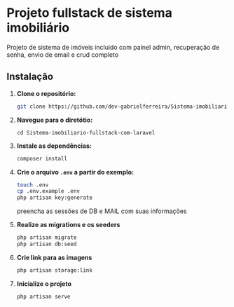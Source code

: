 # Projeto fullstack de sistema imobiliário

Projeto de sistema de imóveis incluido com painel admin, recuperação de senha, envio de email e crud completo

## Instalação

1. **Clone o repositório:**

    ```bash
   git clone https://github.com/dev-gabrielferreira/Sistema-imobiliario-fullstack-com-laravel.git

2. **Navegue para o diretótio:**
    ```.env
    cd Sistema-imobiliario-fullstack-com-laravel
    
3. **Instale as dependências:**
    ```bash
   composer install

4. **Crie o arquivo `.env` a partir do exemplo:**

   ```bash
   touch .env
   cp .env.example .env
   php artisan key:generate
   ```
    preencha as sessões de DB e MAIL com suas informações

6. **Realize as migrations e os seeders**
    ```bash
    php artisan migrate
    php artisan db:seed

7. **Crie link para as imagens**

   ```bash
   php artisan storage:link

8. **Inicialize o projeto**
    ```bash
    php artisan serve

   
